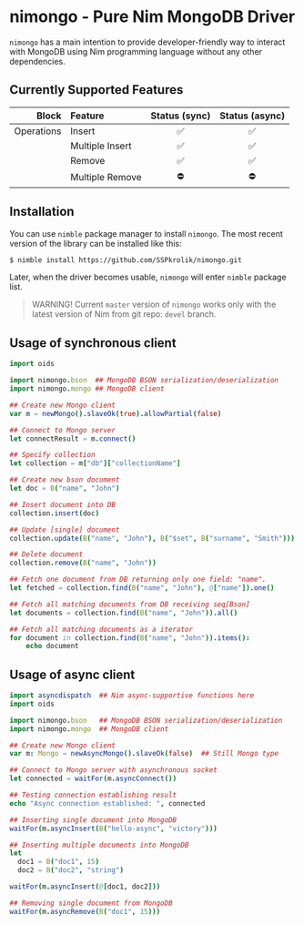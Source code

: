 nimongo - Pure Nim MongoDB Driver
===================================

`nimongo` has a main intention to provide developer-friendly way to interact
with MongoDB using Nim programming language without any other dependencies.

Currently Supported Features
----------------------------

| Block      | Feature         | Status (sync)      | Status (async)     |
|-----------:|:----------------|:------------------:|:------------------:|
| Operations | Insert          | :white_check_mark: | :white_check_mark: |
|            | Multiple Insert | :white_check_mark: | :white_check_mark: |
|            | Remove          | :white_check_mark: | :white_check_mark: |
|            | Multiple Remove | :no_entry:         | :no_entry:         |

Installation
------------
You can use `nimble` package manager to install `nimongo`. The most recent
version of the library can be installed like this:

```bash
$ nimble install https://github.com/SSPkrolik/nimongo.git
```

Later, when the driver becomes usable, `nimongo` will enter `nimble` package
list.

> WARNING! Current `master` version of `nimongo` works only with the
> latest version of Nim from git repo: `devel` branch.

Usage of synchronous client
---------------------------

```nim
import oids

import nimongo.bson  ## MongoDB BSON serialization/deserialization
import nimongo.mongo ## MongoDB client

## Create new Mongo client
var m = newMongo().slaveOk(true).allowPartial(false)

## Connect to Mongo server
let connectResult = m.connect()

## Specify collection
let collection = m["db"]["collectionName"]

## Create new bson document
let doc = B("name", "John")

## Insert document into DB
collection.insert(doc)

## Update [single] document
collection.update(B("name", "John"), B("$set", B("surname", "Smith")))

## Delete document
collection.remove(B("name", "John"))

## Fetch one document from DB returning only one field: "name".
let fetched = collection.find(B("name", "John"), @["name"]).one()

## Fetch all matching documents from DB receiving seq[Bson]
let documents = collection.find(B("name", "John")).all()

## Fetch all matching documents as a iterator
for document in collection.find(B("name", "John")).items():
    echo document
```

Usage of async client
---------------------
```nim
import asyncdispatch  ## Nim async-supportive functions here
import oids

import nimongo.bson   ## MongoDB BSON serialization/deserialization
import nimongo.mongo  ## MongoDB client

## Create new Mongo client
var m: Mongo = newAsyncMongo().slaveOk(false)  ## Still Mongo type

## Connect to Mongo server with asynchronous socket
let connected = waitFor(m.asyncConnect())

## Testing connection establishing result
echo "Async connection established: ", connected

## Inserting single document into MongoDB
waitFor(m.asyncInsert(B("hello-async", "victory")))

## Inserting multiple documents into MongoDB
let
  doc1 = B("doc1", 15)
  doc2 = B("doc2", "string")

waitFor(m.asyncInsert(@[doc1, doc2]))

## Removing single document from MongoDB
waitFor(m.asyncRemove(B("doc1", 15)))
```
